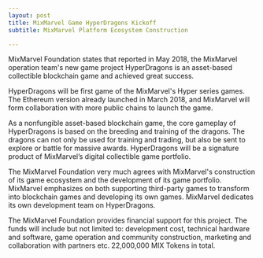 ```yaml
---
layout: post
title: MixMarvel Game HyperDragons Kickoff
subtitle: MixMarvel Platform Ecosystem Construction 

---
```


MixMarvel Foundation states that reported in May 2018, the MixMarvel operation team's  new game project HyperDragons is an asset-based collectible blockchain game and achieved great success.

HyperDragons will be first game of the MixMarvel's  Hyper series games. The Ethereum version already launched in March 2018, and MixMarvel will form collaboration with more public chains to launch the game.

As a nonfungible asset-based blockchain game, the core gameplay of HyperDragons is based on the breeding and training of the dragons. The dragons can not only be used for training and trading, but also be sent to explore or battle for massive awards. HyperDragons will be a signature product of MixMarvel’s digital collectible game portfolio.  

The MixMarvel Foundation very much agrees with MixMarvel's construction of its game ecosystem and the development of its game portfolio. MixMarvel emphasizes on both supporting third-party games to transform into blockchain games and developing its own games. MixMarvel dedicates its own development team on HyperDragons. 

The MixMarvel Foundation provides financial support for this project. The funds will include but not limited to: development cost, technical hardware and software, game operation and community construction, marketing and collaboration with partners etc. 22,000,000 MIX Tokens in total. 


